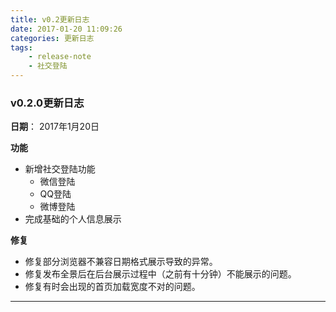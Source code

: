 ```yaml
---
title: v0.2更新日志
date: 2017-01-20 11:09:26
categories: 更新日志
tags: 
    - release-note
    - 社交登陆
---
```


### v0.2.0更新日志

**日期**： 2017年1月20日

**功能**

* 新增社交登陆功能
    - 微信登陆
    - QQ登陆
    - 微博登陆
* 完成基础的个人信息展示

**修复**

* 修复部分浏览器不兼容日期格式展示导致的异常。
* 修复发布全景后在后台展示过程中（之前有十分钟）不能展示的问题。
* 修复有时会出现的首页加载宽度不对的问题。

---